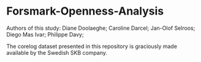 # Forsmark-Openness-Analysis

Authors of this study:
Diane Doolaeghe;
Caroline Darcel;
Jan-Olof Selroos;
Diego Mas Ivar;
Philippe Davy;

The corelog dataset presented in this repository is graciously made available by the Swedish SKB company. 
